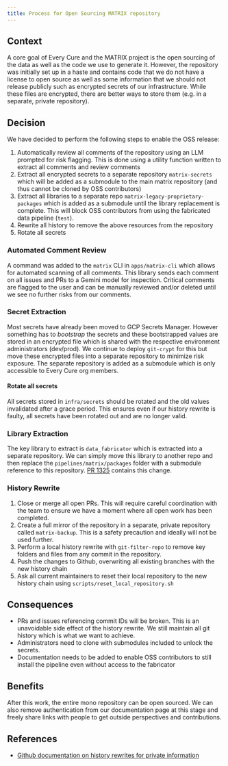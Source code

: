 ```yaml
---
title: Process for Open Sourcing MATRIX repository
---
```


## Context

A core goal of Every Cure and the MATRIX project is the open sourcing of the data as well as the
code we use to generate it. However, the repository was initially set up in a haste and contains
code that we do not have a license to open source as well as some information that we should not
release publicly such as encrypted secrets of our infrastructure. While these files are encrypted,
there are better ways to store them (e.g. in a separate, private repository).

## Decision

We have decided to perform the following steps to enable the OSS release:

1. Automatically review all comments of the repository using an LLM prompted for risk flagging. This
   is done using a utility function written to extract all comments and review comments
2. Extract all encrypted secrets to a separate repository `matrix-secrets` which will be added as a
   submodule to the main matrix repository (and thus cannot be cloned by OSS contributors)
3. Extract all libraries to a separate repo `matrix-legacy-proprietary-packages` which is added as a
   submodule until the library replacement is complete. This will block OSS contributors from using
   the fabricated data pipeline (`test`).
4. Rewrite all history to remove the above resources from the repository
5. Rotate all secrets

### Automated Comment Review

A command was added to the `matrix` CLI in `apps/matrix-cli` which allows for automated scanning of
all comments. This library sends each comment on all issues and PRs to a Gemini model for
inspection. Critical comments are flagged to the user and can be manually reviewed and/or deleted
until we see no further risks from our comments.

### Secret Extraction

Most secrets have already been moved to GCP Secrets Manager. However something has to _bootstrap_
the secrets and these bootstrapped values are stored in an encrypted file which is shared with the
respective environment administrators (dev/prod). We continue to deploy `git-crypt` for this but
move these encrypted files into a separate repository to minimize risk exposure. The
separate repository is added as a submodule which is only accessible to Every Cure
org members. 

#### Rotate all secrets

All secrets stored in `infra/secrets` should be rotated and the old values invalidated after a grace
period. This ensures even if our history rewrite is faulty, all secrets have been rotated out and
are no longer valid.

### Library Extraction

The key library to extract is `data_fabricator` which is extracted into a separate repository. We
can simply move this library to another repo and then replace the `pipelines/matrix/packages` folder
with a submodule reference to this repository.
[PR 1325](https://github.com/everycure-org/matrix/pull/1325) contains this change.

### History Rewrite

1. Close or merge all open PRs. This will require careful coordination with the team to ensure we
   have a moment where all open work has been completed.
1. Create a full mirror of the repository in a separate, private repository called `matrix-backup`.
   This is a safety precaution and ideally will not be used further.
1. Perform a local history rewrite with `git-filter-repo` to remove key folders and files from any
   commit in the repository.
1. Push the changes to Github, overwriting all existing branches with the new history chain
1. Ask all current maintainers to reset their local repository to the new history chain using
   `scripts/reset_local_repository.sh`


## Consequences

- PRs and issues referencing commit IDs will be broken. This is an unavoidable side effect of
  the history rewrite. We still maintain all git history which is what we want to achieve.
- Administrators need to clone with submodules included to unlock the secrets.
- Documentation needs to be added to enable OSS contributors to still install the pipeline even
  without access to the fabricator

## Benefits

After this work, the entire mono repository can be open sourced. We can also remove
authentication from our documentation page at this stage and freely share links with
people to get outside perspectives and contributions.

## References

- [Github documentation on history rewrites for private information](https://docs.github.com/en/authentication/keeping-your-account-and-data-secure/removing-sensitive-data-from-a-repository)
